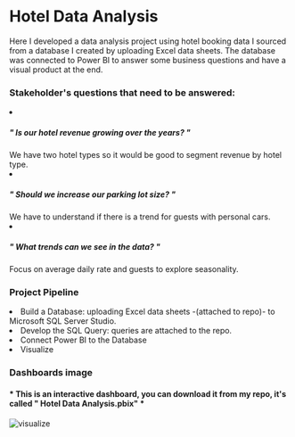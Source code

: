 <h1> Hotel Data Analysis </h1>
Here I developed a data analysis project using hotel booking data I sourced from a database I created by uploading Excel data sheets. 
The database was connected to Power BI to answer some business questions and have a visual product at the end. 

<br>
<h3> Stakeholder's questions that need to be answered: </h3>
<li> <h5> " Is our hotel revenue growing over the years? "</h5>
We have two hotel types so it would be good to segment revenue by hotel type. 
<li> <h5> " Should we increase our parking lot size? " </h5> 
We have to understand if there is a trend for guests with personal cars. 
<li> <h5> " What trends can we see in the data? " </h5>
Focus on average daily rate and guests to explore seasonality. 

<br>
<h3> Project Pipeline </h3>
<li> Build a Database: uploading Excel data sheets -(attached to repo)- to Microsoft SQL Server Studio. 
<li> Develop the SQL Query: queries are attached to the repo. 
<li> Connect Power BI to the Database
<li> Visualize


<h3> Dashboards image </h3>
  <h4> * This is an interactive dashboard, you can download it from my repo, it's called "
Hotel Data Analysis.pbix" * </h4>  

![visualize](https://user-images.githubusercontent.com/92683172/178049668-0d586ee9-cfbb-4ce8-adbb-f7ab1183bbe3.png)
